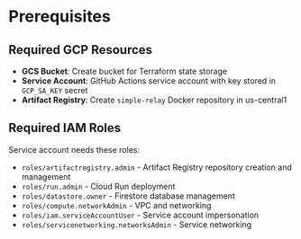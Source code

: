 # Prerequisites

## Required GCP Resources

- **GCS Bucket**: Create bucket for Terraform state storage
- **Service Account**: GitHub Actions service account with key stored in `GCP_SA_KEY` secret
- **Artifact Registry**: Create `simple-relay` Docker repository in us-central1

## Required IAM Roles

Service account needs these roles:

- `roles/artifactregistry.admin` - Artifact Registry repository creation and management
- `roles/run.admin` - Cloud Run deployment
- `roles/datastore.owner` - Firestore database management
- `roles/compute.networkAdmin` - VPC and networking
- `roles/iam.serviceAccountUser` - Service account impersonation
- `roles/servicenetworking.networksAdmin` - Service networking
